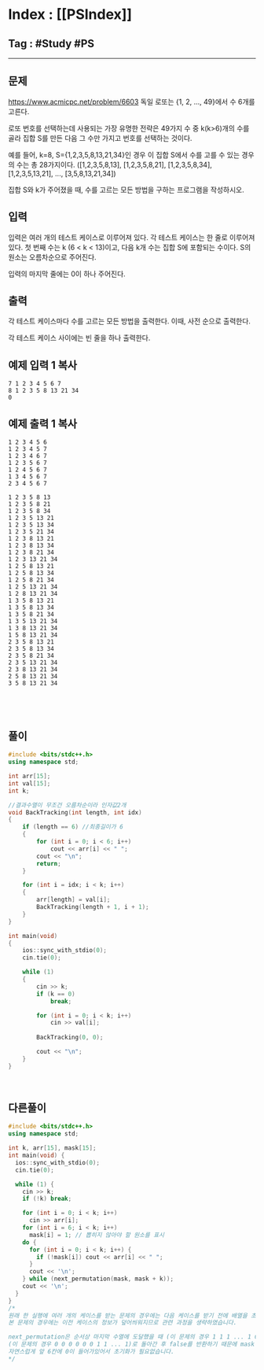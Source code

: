 # Index : [[PSIndex]]
## Tag : #Study #PS
---

## 문제
https://www.acmicpc.net/problem/6603
독일 로또는 {1, 2, ..., 49}에서 수 6개를 고른다.

로또 번호를 선택하는데 사용되는 가장 유명한 전략은 49가지 수 중 k(k>6)개의 수를 골라 집합 S를 만든 다음 그 수만 가지고 번호를 선택하는 것이다.

예를 들어, k=8, S={1,2,3,5,8,13,21,34}인 경우 이 집합 S에서 수를 고를 수 있는 경우의 수는 총 28가지이다. (\[1,2,3,5,8,13], \[1,2,3,5,8,21], \[1,2,3,5,8,34], \[1,2,3,5,13,21], ..., \[3,5,8,13,21,34])

집합 S와 k가 주어졌을 때, 수를 고르는 모든 방법을 구하는 프로그램을 작성하시오.

## 입력

입력은 여러 개의 테스트 케이스로 이루어져 있다. 각 테스트 케이스는 한 줄로 이루어져 있다. 첫 번째 수는 k (6 < k < 13)이고, 다음 k개 수는 집합 S에 포함되는 수이다. S의 원소는 오름차순으로 주어진다.

입력의 마지막 줄에는 0이 하나 주어진다. 

## 출력

각 테스트 케이스마다 수를 고르는 모든 방법을 출력한다. 이때, 사전 순으로 출력한다.

각 테스트 케이스 사이에는 빈 줄을 하나 출력한다.

## 예제 입력 1 복사
```
7 1 2 3 4 5 6 7
8 1 2 3 5 8 13 21 34
0
```


## 예제 출력 1 복사
```
1 2 3 4 5 6
1 2 3 4 5 7
1 2 3 4 6 7
1 2 3 5 6 7
1 2 4 5 6 7
1 3 4 5 6 7
2 3 4 5 6 7

1 2 3 5 8 13
1 2 3 5 8 21
1 2 3 5 8 34
1 2 3 5 13 21
1 2 3 5 13 34
1 2 3 5 21 34
1 2 3 8 13 21
1 2 3 8 13 34
1 2 3 8 21 34
1 2 3 13 21 34
1 2 5 8 13 21
1 2 5 8 13 34
1 2 5 8 21 34
1 2 5 13 21 34
1 2 8 13 21 34
1 3 5 8 13 21
1 3 5 8 13 34
1 3 5 8 21 34
1 3 5 13 21 34
1 3 8 13 21 34
1 5 8 13 21 34
2 3 5 8 13 21
2 3 5 8 13 34
2 3 5 8 21 34
2 3 5 13 21 34
2 3 8 13 21 34
2 5 8 13 21 34
3 5 8 13 21 34
```
   
---
## 풀이
```cpp
#include <bits/stdc++.h>
using namespace std;

int arr[15];
int val[15];
int k;

//결과수열이 무조건 오름차순이라 인자값2개
void BackTracking(int length, int idx)
{
	if (length == 6) //최종길이가 6
	{
		for (int i = 0; i < 6; i++)
			cout << arr[i] << " ";
		cout << "\n";
		return;
	}

	for (int i = idx; i < k; i++)
	{
		arr[length] = val[i];
		BackTracking(length + 1, i + 1);
	}
}

int main(void) 
{
	ios::sync_with_stdio(0);
	cin.tie(0);

	while (1)
	{
		cin >> k;
		if (k == 0)
			break;

		for (int i = 0; i < k; i++)
			cin >> val[i];
		
		BackTracking(0, 0);

		cout << "\n";
	}
}
```
   
## 다른풀이
```cpp
#include <bits/stdc++.h>
using namespace std;

int k, arr[15], mask[15];
int main(void) {
  ios::sync_with_stdio(0);
  cin.tie(0);

  while (1) {
    cin >> k;
    if (!k) break;

    for (int i = 0; i < k; i++)
      cin >> arr[i];
    for (int i = 6; i < k; i++)
      mask[i] = 1; // 뽑히지 않아야 할 원소를 표시
    do {
      for (int i = 0; i < k; i++) {
        if (!mask[i]) cout << arr[i] << " ";
      }
      cout << '\n';
    } while (next_permutation(mask, mask + k));
    cout << '\n';
  }
}
/* 
원래 한 실행에 여러 개의 케이스를 받는 문제의 경우에는 다음 케이스를 받기 전에 배열을 초기화 시켜주어야 하나,
본 문제의 경우에는 이전 케이스의 정보가 덮어씌워지므로 관련 과정을 생략하였습니다.

next_permutation은 순서상 마지막 수열에 도달했을 때 (이 문제의 경우 1 1 1 ... 1 0 0 0 0 0 0) 다시 첫 수열
(이 문제의 경우 0 0 0 0 0 0 1 1 ... 1)로 돌아간 후 false를 반환하기 때문에 mask 배열 또한 각 TC가 끝난 후
자연스럽게 앞 6칸에 0이 들어가있어서 초기화가 필요없습니다.
*/
```